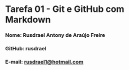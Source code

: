 # Tarefa 01 - Git e GitHub com Markdown 

### Nome: Rusdrael Antony de Araújo Freire 
### GitHub: rusdrael 
### E-mail: rusdrael1@hotmail.com
